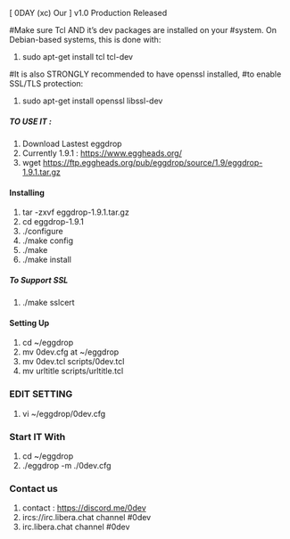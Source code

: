 [ 0DAY (xc) Our ] v1.0  Production Released 

#Make sure Tcl AND it’s dev packages are installed on your #system. On Debian-based systems, this is done with:

1. sudo apt-get install tcl tcl-dev

#It is also STRONGLY recommended to have openssl installed, #to enable SSL/TLS protection:

1. sudo apt-get install openssl libssl-dev

##### TO USE IT :
1. Download Lastest eggdrop
2. Currently 1.9.1 : https://www.eggheads.org/
3. wget https://ftp.eggheads.org/pub/eggdrop/source/1.9/eggdrop-1.9.1.tar.gz

#### Installing
1. tar -zxvf eggdrop-1.9.1.tar.gz
2. cd eggdrop-1.9.1
3. ./configure
4. ./make config
5. ./make 
6. ./make install

##### To Support SSL
1. ./make sslcert

#### Setting Up
1. cd ~/eggdrop
2. mv 0dev.cfg at ~/eggdrop
3. mv 0dev.tcl scripts/0dev.tcl
4. mv urltitle scripts/urltitle.tcl


### EDIT SETTING ###

1. vi ~/eggdrop/0dev.cfg

### Start IT With
1. cd ~/eggdrop
2. ./eggdrop -m ./0dev.cfg

### Contact us
1. contact : https://discord.me/0dev 
2. ircs://irc.libera.chat channel #0dev
3. irc.libera.chat channel #0dev

